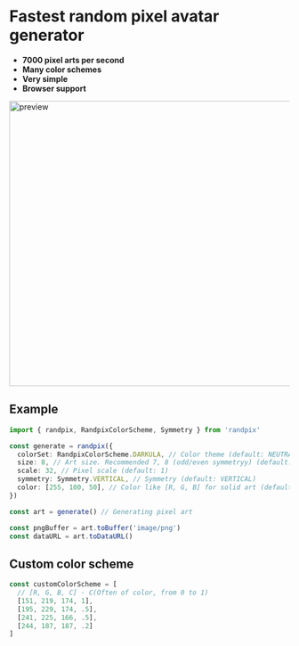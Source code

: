 # Fastest random pixel avatar generator

* **7000 pixel arts per second**
* **Many color schemes**
* **Very simple**
* **Browser support**

<img alt='preview' width="512" height="512" src="https://i.imgur.com/rN8SQC1.png">

## Example

```ts
import { randpix, RandpixColorScheme, Symmetry } from 'randpix'

const generate = randpix({
  colorSet: RandpixColorScheme.DARKULA, // Color theme (default: NEUTRAL)
  size: 8, // Art size. Recommended 7, 8 (odd/even symmetryy) (default: 8)
  scale: 32, // Pixel scale (default: 1)
  symmetry: Symmetry.VERTICAL, // Symmetry (default: VERTICAL)
  color: [255, 100, 50], // Color like [R, G, B] for solid art (default: undefined)
})

const art = generate() // Generating pixel art

const pngBuffer = art.toBuffer('image/png')
const dataURL = art.toDataURL()
```

## Custom color scheme

```ts
const customColorScheme = [
  // [R, G, B, C] - C(Often of color, from 0 to 1) 
  [151, 219, 174, 1],
  [195, 229, 174, .5],
  [241, 225, 166, .5],
  [244, 187, 187, .2]
]

```
